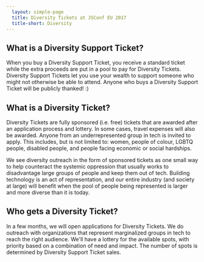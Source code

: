 ```yaml
---
  layout: simple-page
  title: Diversity Tickets at JSConf EU 2017
  title-short: Diversity
---
```


## What is a Diversity Support Ticket?

When you buy a Diversity Support Ticket, you receive a standard ticket while the extra proceeds are put in a pool to pay for Diversity Tickets. Diversity Support Tickets let you use your wealth to support someone who might not otherwise be able to attend. Anyone who buys a Diversity Support Ticket will be publicly thanked! :)

## What is a Diversity Ticket?

Diversity Tickets are fully sponsored (i.e. free) tickets that are awarded after an application process and lottery. In some cases, travel expenses will also be awarded. Anyone from an underrepresented group in tech is invited to apply. This includes, but is not limited to: women, people of colour, LGBTQ people, disabled people, and people facing economic or social hardships.

We see diversity outreach in the form of sponsored tickets as one small way to help counteract the systemic oppression that usually works to disadvantage large groups of people and keep them out of tech. Building technology is an act of representation, and our entire industry (and society at large) will benefit when the pool of people being represented is larger and more diverse than it is today.

## Who gets a Diversity Ticket?

In a few months, we will open applications for Diversity Tickets. We do outreach with organizations that represent marginalized groups in tech to reach the right audience. We'll have a lottery for the available spots, with priority based on a combination of need and impact. The number of spots is determined by Diversity Support Ticket sales.
